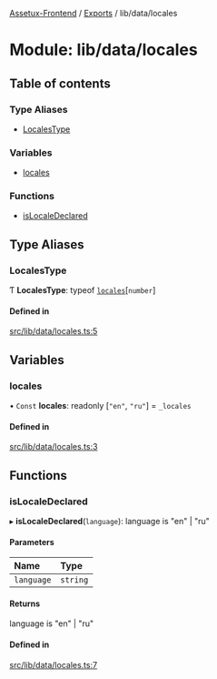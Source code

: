 [Assetux-Frontend](../README.md) / [Exports](../modules.md) / lib/data/locales

# Module: lib/data/locales

## Table of contents

### Type Aliases

- [LocalesType](lib_data_locales.md#localestype)

### Variables

- [locales](lib_data_locales.md#locales)

### Functions

- [isLocaleDeclared](lib_data_locales.md#islocaledeclared)

## Type Aliases

### LocalesType

Ƭ **LocalesType**: typeof [`locales`](lib_data_locales.md#locales)[`number`]

#### Defined in

[src/lib/data/locales.ts:5](https://github.com/ASSETUX/frontend/blob/9a68660/src/lib/data/locales.ts#L5)

## Variables

### locales

• `Const` **locales**: readonly [``"en"``, ``"ru"``] = `_locales`

#### Defined in

[src/lib/data/locales.ts:3](https://github.com/ASSETUX/frontend/blob/9a68660/src/lib/data/locales.ts#L3)

## Functions

### isLocaleDeclared

▸ **isLocaleDeclared**(`language`): language is "en" \| "ru"

#### Parameters

| Name | Type |
| :------ | :------ |
| `language` | `string` |

#### Returns

language is "en" \| "ru"

#### Defined in

[src/lib/data/locales.ts:7](https://github.com/ASSETUX/frontend/blob/9a68660/src/lib/data/locales.ts#L7)
